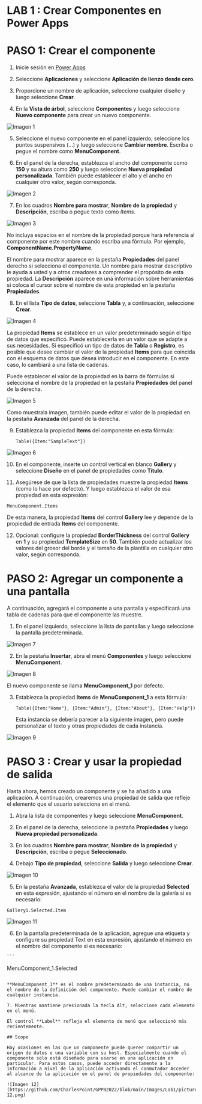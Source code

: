 # LAB 1 : Crear Componentes en Power Apps

# PASO 1: Crear el componente

1. Inicie sesión en [Power Apps](https://make.powerapps.com/)

2. Seleccione **Aplicaciones** y seleccione **Aplicación de lienzo desde cero**.

3. Proporcione un nombre de aplicación, seleccione cualquier diseño y luego seleccione **Crear**.

4. En la **Vista de árbol**, seleccione **Componentes** y luego seleccione **Nuevo componente** para crear un nuevo componente.

  ![Imagen 1](https://github.com/CharlesPoint/GPPB2022/blob/main/Images/Lab1/picture-1.png)

5. Seleccione el nuevo componente en el panel izquierdo, seleccione los puntos suspensivos (...) y luego seleccione **Cambiar nombre**. Escriba o pegue el nombre como **MenuComponent**.

6. En el panel de la derecha, establezca el ancho del componente como **150** y su altura como **250** y luego seleccione **Nueva propiedad personalizada**. También puede establecer el alto y el ancho en cualquier otro valor, según corresponda.

  ![Imagen 2](https://github.com/CharlesPoint/GPPB2022/blob/main/Images/Lab1/picture-2.png)

7. En los cuadros **Nombre para mostrar**, **Nombre de la propiedad** y **Descripción**, escriba o pegue texto como _Items_.

  ![Imagen 3](https://github.com/CharlesPoint/GPPB2022/blob/main/Images/Lab1/picture-3.png)

   No incluya espacios en el nombre de la propiedad porque hará referencia al componente por este nombre cuando escriba una fórmula. Por ejemplo, **ComponentName.PropertyName**.

   El nombre para mostrar aparece en la pestaña **Propiedades** del panel derecho si selecciona el componente. Un nombre para mostrar descriptivo le ayuda a usted y a otros creadores a comprender el propósito de esta propiedad. La **Descripción** aparece en una información sobre herramientas si coloca el cursor sobre el nombre de esta propiedad en la pestaña **Propiedades**.
   
8. En el lista **Tipo de datos**, seleccione **Tabla** y, a continuación, seleccione **Crear**.

  ![Imagen 4](https://github.com/CharlesPoint/GPPB2022/blob/main/Images/Lab1/picture-4.png)

   La propiedad **Items** se establece en un valor predeterminado según el tipo de datos que especificó. Puede establecerla en un valor que se adapte a sus necesidades. Si especificó un tipo de datos de **Tabla** o **Registro**, es posible que desee cambiar el valor de la propiedad **Items** para que coincida con el esquema de datos que desea introducir en el componente. En este caso, lo cambiará a una lista de cadenas.

   Puede establecer el valor de la propiedad en la barra de fórmulas si selecciona el nombre de la propiedad en la pestaña **Propiedades** del panel de la derecha.

  ![Imagen 5](https://github.com/CharlesPoint/GPPB2022/blob/main/Images/Lab1/picture-5.png)
   
   Como muestrala imagen, también puede editar el valor de la propiedad en la pestaña **Avanzada** del panel de la derecha.

9. Establezca la propiedad **Items** del componente en esta fórmula:

   ```
   Table({Item:"SampleText"})
   ```

  ![Imagen 6](https://github.com/CharlesPoint/GPPB2022/blob/main/Images/Lab1/picture-6.png)
   
10. En el componente, inserte un control vertical en blanco **Gallery** y seleccione **Diseño** en el panel de propiedades como **Título**.

11. Asegúrese de que la lista de propiedades muestre la propiedad **Items** (como lo hace por defecto). Y luego establezca el valor de esa propiedad en esta expresión:

   ```
   MenuComponent.Items
   ```
   
   De esta manera, la propiedad **Items** del control **Gallery** lee y depende de la propiedad de entrada **Items** del componente.
   
12. Opcional: configure la propiedad **BorderThickness** del control **Gallery** en **1** y su propiedad **TemplateSize** en **50**. También puede actualizar los valores del grosor del borde y el tamaño de la plantilla en cualquier otro valor, según corresponda.

# PASO 2: Agregar un componente a una pantalla

A continuación, agregará el componente a una pantalla y especificará una tabla de cadenas para que el componente las muestre.

1. En el panel izquierdo, seleccione la lista de pantallas y luego seleccione la pantalla predeterminada.

  ![Imagen 7](https://github.com/CharlesPoint/GPPB2022/blob/main/Images/Lab1/picture-7.png)
  
2. En la pestaña **Insertar**, abra el menú **Componentes** y luego seleccione **MenuComponent**.

  ![Imagen 8](https://github.com/CharlesPoint/GPPB2022/blob/main/Images/Lab1/picture-8.png)

   El nuevo componente se llama **MenuComponent_1** por defecto.

3. Establezca la propiedad **Items** de **MenuComponent_1** a esta fórmula:

   ```
   Table({Item:"Home"}, {Item:"Admin"}, {Item:"About"}, {Item:"Help"})
   ```

   Esta instancia se debería parecer a la siguiente imagen, pero puede personalizar el texto y otras propiedades de cada instancia.
  
  ![Imagen 9](https://github.com/CharlesPoint/GPPB2022/blob/main/Images/Lab1/picture-9.png)
  
# PASO 3 : Crear y usar la propiedad de salida

Hasta ahora, hemos creado un componente y se ha añadido a una aplicación. A continuación, crearemos una propiedad de salida que refleje el elemento que el usuario selecciona en el menú.

1. Abra la lista de componentes y luego seleccione **MenuComponent**.

2. En el panel de la derecha, seleccione la pestaña **Propiedades** y luego **Nueva propiedad personalizada**.

3. En los cuadros **Nombre para mostrar**, **Nombre de la propiedad** y **Descripción**, escriba o pegue **Seleccionado**.

4. Debajo **Tipo de propiedad**, seleccione **Salida** y luego seleccione **Crear**.

 ![Imagen 10](https://github.com/CharlesPoint/GPPB2022/blob/main/Images/Lab1/picture-10.png)
 
 5. En la pestaña **Avanzada**, establezca el valor de la propiedad **Selected** en esta expresión, ajustando el número en el nombre de la galería si es necesario:

   ```
   Gallery1.Selected.Item
   ```

  ![Imagen 11](https://github.com/CharlesPoint/GPPB2022/blob/main/Images/Lab1/picture-11.png)
  
  6. En la pantalla predeterminada de la aplicación, agregue una etiqueta y configure su propiedad Text en esta expresión, ajustando el número en el nombre del componente si es necesario:

    ```
   MenuComponent_1.Selected
   ```
  
   **MenuComponent_1** es el nombre predeterminado de una instancia, no el nombre de la definición del componente. Puede cambiar el nombre de cualquier instancia.
  
  7. Mientras mantiene presionada la tecla Alt, seleccione cada elemento en el menú.
  
  El control **Label** refleja el elemento de menú que seleccionó más recientemente.
  
  ## Scope
  
  Hay ocasiones en las que un componente puede querer compartir un origen de datos o una variable con su host. Especialmente cuando el componente solo está diseñado para usarse en una aplicación en particular. Para estos casos, puede acceder directamente a la información a nivel de la aplicación activando el conmutador Acceder al alcance de la aplicación en el panel de propiedades del componente:
  
   ![Imagen 12](https://github.com/CharlesPoint/GPPB2022/blob/main/Images/Lab1/picture-12.png)
   



  

